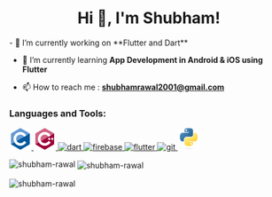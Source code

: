 <h1 align="center">Hi 👋, I'm Shubham!</h1>
- 🔭 I’m currently working on **Flutter and Dart**

- 🌱 I’m currently learning **App Development in Android & iOS using Flutter**

- 📫 How to reach me : **shubhamrawal2001@gmail.com**


<h3 align="left">Languages and Tools:</h3>
<p align="left"> <a href="https://www.cprogramming.com/" target="_blank"> <img src="https://raw.githubusercontent.com/devicons/devicon/master/icons/c/c-original.svg" alt="c" width="40" height="40"/> </a> <a href="https://www.w3schools.com/cpp/" target="_blank"> <img src="https://raw.githubusercontent.com/devicons/devicon/master/icons/cplusplus/cplusplus-original.svg" alt="cplusplus" width="40" height="40"/> </a> <a href="https://dart.dev" target="_blank"> <img src="https://www.vectorlogo.zone/logos/dartlang/dartlang-icon.svg" alt="dart" width="40" height="40"/> </a> <a href="https://firebase.google.com/" target="_blank"> <img src="https://www.vectorlogo.zone/logos/firebase/firebase-icon.svg" alt="firebase" width="40" height="40"/> </a> <a href="https://flutter.dev" target="_blank"> <img src="https://www.vectorlogo.zone/logos/flutterio/flutterio-icon.svg" alt="flutter" width="40" height="40"/> </a> <a href="https://git-scm.com/" target="_blank"> <img src="https://www.vectorlogo.zone/logos/git-scm/git-scm-icon.svg" alt="git" width="40" height="40"/> </a> <a href="https://www.python.org" target="_blank"> <img src="https://raw.githubusercontent.com/devicons/devicon/master/icons/python/python-original.svg" alt="python" width="40" height="40"/> </a> </p>

<p><img align="left" src="https://github-readme-stats.vercel.app/api/top-langs?username=shubham-rawal&show_icons=true&locale=en&layout=compact" alt="shubham-rawal" /></p>

<p>&nbsp;<img align="center" src="https://github-readme-stats.vercel.app/api?username=shubham-rawal&show_icons=true&locale=en" alt="shubham-rawal" /></p>

<p><img align="center" src="https://github-readme-streak-stats.herokuapp.com/?user=shubham-rawal&" alt="shubham-rawal" /></p>

